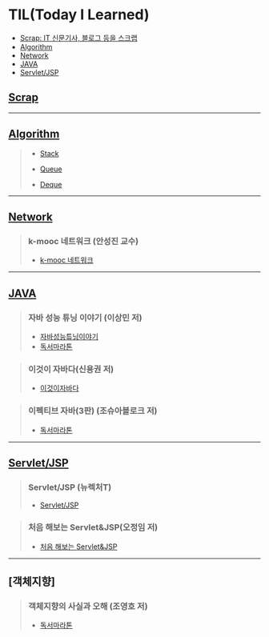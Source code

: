 # TIL(Today I Learned)

- [Scrap: IT 신문기사, 블로그 등을 스크랩](#Scrap)
- [Algorithm](#Algorithm)
- [Network](#Network)
- [JAVA](#JAVA)
- [Servlet/JSP](#Servlet/JSP)

## [Scrap](https://github.com/DevLimK1/TIL/tree/master/Scrap)

---

## [Algorithm](https://github.com/DevLimK1/TIL/tree/master/Algorithm)

> - [Stack](https://github.com/DevLimK1/TIL/tree/master/Algorithm/Stack)
>
> - [Queue](https://github.com/DevLimK1/TIL/tree/master/Algorithm/Queue)
>
> - [Deque](https://github.com/DevLimK1/TIL/tree/master/Algorithm/Deque)

---

## [Network](https://github.com/DevLimK1/TIL/tree/master/Network)

> ### k-mooc 네트워크 (안성진 교수)
>
> - [k-mooc 네트워크](https://github.com/DevLimK1/TIL/tree/master/Network/Network_kmooc)

---

## [JAVA](https://github.com/DevLimK1/TIL/tree/master/JAVA)

> ### 자바 성능 튜닝 이야기 (이상민 저)
>
> - [자바성능튜닝이야기](https://github.com/DevLimK1/TIL/tree/master/JAVA/%EC%9E%90%EB%B0%94%EC%84%B1%EB%8A%A5%ED%8A%9C%EB%8B%9D%EC%9D%B4%EC%95%BC%EA%B8%B0)
> - [독서마라톤](https://github.com/DevLimK1/TIL/tree/master/%EB%8F%85%EC%84%9C%EB%A7%88%EB%9D%BC%ED%86%A4)

> ### 이것이 자바다(신용권 저)
>
> - [이것이자바다](https://github.com/DevLimK1/TIL/tree/master/JAVA/%EC%9D%B4%EA%B2%83%EC%9D%B4%20%EC%9E%90%EB%B0%94%EB%8B%A4)

> ### 이펙티브 자바(3판) (조슈아블로크 저)
>
> - [독서마라톤](https://github.com/DevLimK1/TIL/blob/master/%EB%8F%85%EC%84%9C%EB%A7%88%EB%9D%BC%ED%86%A4/%EC%9D%B4%ED%8E%99%ED%8B%B0%EB%B8%8C%EC%9E%90%EB%B0%943-E.md)

---

## [Servlet/JSP](https://github.com/DevLimK1/TIL/tree/master/Servlet-JSP)

> ### Servlet/JSP (뉴렉처T)
>
> - [Servlet/JSP](https://github.com/DevLimK1/TIL/tree/master/Servlet-JSP/Servlet-JSP_newlecT)

> ### 처음 해보는 Servlet&JSP(오정임 저)
>
> - [처음 해보는 Servlet&JSP](https://github.com/DevLimK1/TIL/tree/master/Servlet-JSP/%EC%B2%98%EC%9D%8C%ED%95%B4%EB%B3%B4%EB%8A%94%20Servlet%26JSP)

<!--테이블 만들어주는 사이트:http://www.tablesgenerator.com/markdown_tables -->

---

## [객체지향]

> ### 객체지향의 사실과 오해 (조영호 저)
>
> - [독서마라톤](https://github.com/DevLimK1/TIL/blob/master/%EB%8F%85%EC%84%9C%EB%A7%88%EB%9D%BC%ED%86%A4/%EA%B0%9D%EC%B2%B4%EC%A7%80%ED%96%A5%EC%9D%98_%EC%82%AC%EC%8B%A4%EA%B3%BC%EC%98%A4%ED%95%B4.md)
